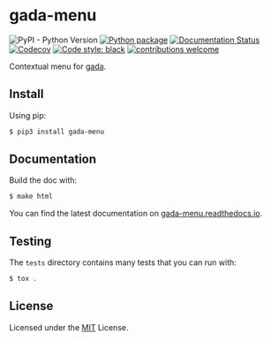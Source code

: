 # gada-menu

![PyPI - Python Version](https://img.shields.io/pypi/pyversions/gada)
[![Python package](https://img.shields.io/github/workflow/status/gadalang/gada-menu/Python%20package)](https://github.com/gadalang/gada-menu/actions/workflows/python-package.yml)
[![Documentation Status](https://readthedocs.org/projects/gada-menu/badge/?version=latest)](https://gada-menu.readthedocs.io/en/latest/?badge=latest)
[![Codecov](https://img.shields.io/codecov/c/gh/gadalang/gada-menu?token=FDUD389KFM)](https://codecov.io/gh/gadalang/gada-menu)
[![Code style: black](https://img.shields.io/badge/code%20style-black-000000.svg)](https://github.com/psf/black)
[![contributions welcome](https://img.shields.io/badge/contributions-welcome-brightgreen.svg?style=flat)](https://github.com/gadalang/gada-menu/issues)

Contextual menu for [gada](https://github.com/gadalang/gada).

## Install

Using pip:

```bash
$ pip3 install gada-menu
```

## Documentation

Build the doc with:

```bash
$ make html
```

You can find the latest documentation on [gada-menu.readthedocs.io](https://gada-menu.readthedocs.io/).

## Testing

The `tests` directory contains many tests that you can run with:

```python
$ tox .
```

## License

Licensed under the [MIT](LICENSE) License.
